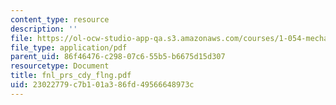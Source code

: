 ```yaml
---
content_type: resource
description: ''
file: https://ol-ocw-studio-app-qa.s3.amazonaws.com/courses/1-054-mechanics-and-design-of-concrete-structures-spring-2004/23022779c7b101a386fd49566648973c_fnl_prs_cdy_flng.pdf
file_type: application/pdf
parent_uid: 86f46476-c298-07c6-55b5-b6675d15d307
resourcetype: Document
title: fnl_prs_cdy_flng.pdf
uid: 23022779-c7b1-01a3-86fd-49566648973c
---
```

